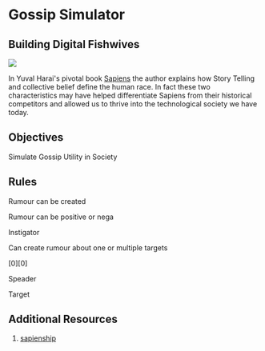 # Gossip Simulator 

## Building Digital Fishwives 


![](https://cf.girlsaskguys.com/q3478164/primary-share.png?33)

In Yuval Harai's pivotal book [Sapiens](https://www.ynharari.com/book/sapiens-2/) the author explains how Story Telling and collective belief define the human race. In fact these two characteristics may have helped differentiate Sapiens from their historical competitors and allowed us to thrive into the technological society we have today. 





Objectives
-----------

Simulate Gossip Utility in Society






Rules
-----------------



Rumour can be created

Rumour can be positive or nega


Instigator

Can create rumour about one or multiple targets

[0][0] 




Speader

Target




## Additional Resources

1. [sapienship](https://www.sapienship.co/activities/storytelling)